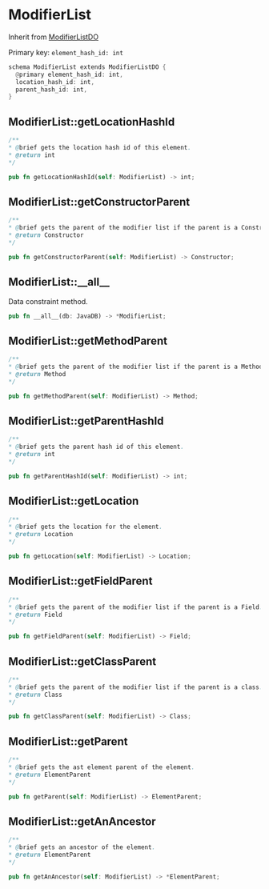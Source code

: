 # ModifierList

Inherit from [ModifierListDO](./ModifierListDO.md)

Primary key: `element_hash_id: int`

```rust
schema ModifierList extends ModifierListDO {
  @primary element_hash_id: int,
  location_hash_id: int,
  parent_hash_id: int,
}
```
## ModifierList::getLocationHashId

```java
/**
* @brief gets the location hash id of this element.
* @return int
*/
```
```rust
pub fn getLocationHashId(self: ModifierList) -> int;
```
## ModifierList::getConstructorParent

```java
/**
* @brief gets the parent of the modifier list if the parent is a Constructor.
* @return Constructor 
*/
```
```rust
pub fn getConstructorParent(self: ModifierList) -> Constructor;
```
## ModifierList::\_\_all\_\_

Data constraint method.

```rust
pub fn __all__(db: JavaDB) -> *ModifierList;
```
## ModifierList::getMethodParent

```java
/**
* @brief gets the parent of the modifier list if the parent is a Method.
* @return Method 
*/
```
```rust
pub fn getMethodParent(self: ModifierList) -> Method;
```
## ModifierList::getParentHashId

```java
/**
* @brief gets the parent hash id of this element.
* @return int
*/
```
```rust
pub fn getParentHashId(self: ModifierList) -> int;
```
## ModifierList::getLocation

```java
/**
* @brief gets the location for the element.
* @return Location
*/
```
```rust
pub fn getLocation(self: ModifierList) -> Location;
```
## ModifierList::getFieldParent

```java
/**
* @brief gets the parent of the modifier list if the parent is a Field.
* @return Field 
*/
```
```rust
pub fn getFieldParent(self: ModifierList) -> Field;
```
## ModifierList::getClassParent

```java
/**
* @brief gets the parent of the modifier list if the parent is a class.
* @return Class 
*/
```
```rust
pub fn getClassParent(self: ModifierList) -> Class;
```
## ModifierList::getParent

```java
/**
* @brief gets the ast element parent of the element.
* @return ElementParent 
*/
```
```rust
pub fn getParent(self: ModifierList) -> ElementParent;
```
## ModifierList::getAnAncestor

```java
/**
* @brief gets an ancestor of the element.
* @return ElementParent 
*/
```
```rust
pub fn getAnAncestor(self: ModifierList) -> *ElementParent;
```
